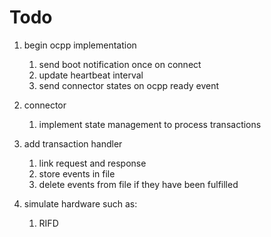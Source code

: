 # Todo

1. begin ocpp implementation
    1. send boot notification once on connect
    2. update heartbeat interval
    3. send connector states on ocpp ready event

2. connector
    1. implement state management to process transactions

3. add transaction handler
    1. link request and response
    2. store events in file
    3. delete events from file if they have been fulfilled

4. simulate hardware such as:
    1. RIFD

